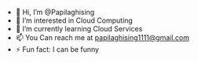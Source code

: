 - 👋 Hi, I’m @Papilaghising
- 👀 I’m interested in Cloud Computing
- 🌱 I’m currently learning Cloud Services
- 📫 You Can reach me at papilaghising1111@gmail.com
- ⚡ Fun fact: I can be funny

